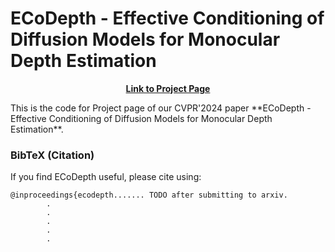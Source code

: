 # ECoDepth - Effective Conditioning of Diffusion Models for Monocular Depth Estimation
<div align="center">

[**Link to Project Page**](https://ecodepth-iitd.github.io)
</div>
This is the code for Project page of our CVPR'2024 paper **ECoDepth - Effective Conditioning of Diffusion Models for Monocular Depth Estimation**.

### BibTeX (Citation)
If you find ECoDepth useful, please cite using: 
```
@inproceedings{ecodepth....... TODO after submitting to arxiv.
        .
        .
        .
        .
        .
```